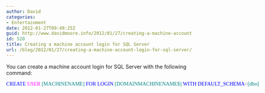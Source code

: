 ```yaml
---
author: David
categories:
- Entertainment
date: 2012-01-27T09:49:25Z
guid: http://www.davidmoore.info/2012/01/27/creating-a-machine-account-login-for-sql-server/
id: 520
title: Creating a machine account login for SQL Server
url: /blog/2012/01/27/creating-a-machine-account-login-for-sql-server/
---
```


You can create a machine account login for SQL Server with the following command:

<pre style="padding-bottom: 0px; line-height: normal; width: auto; font-family: ; background: white; color: ; overflow: visible"><font face="Consolas"><span style="color: "><font color="#0000ff">CREATE</font></span>&#160;<span style="color: "><font color="#ff00ff">USER</font></span>&#160;<span style="color: "><font color="#008080">[MACHINENAME]</font></span>&#160;<span style="color: "><font color="#0000ff">FOR</font></span>&#160;<span style="color: "><font color="#0000ff">LOGIN</font></span>&#160;<span style="color: "><font color="#008080">[DOMAINMACHINENAME$]</font></span>&#160;<span style="color: "><font color="#0000ff">WITH</font></span>&#160;<span style="color: "><font color="#0000ff">DEFAULT_SCHEMA</font></span><span style="color: "><font color="#808080">=</font></span><span style="color: "><font color="#008080">[dbo]</font></span>
</font></pre>